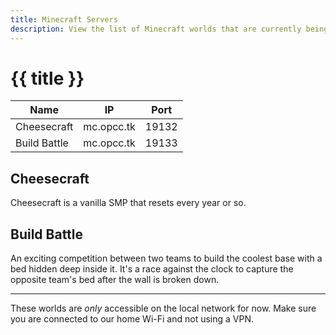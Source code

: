 ```yaml
---
title: Minecraft Servers
description: View the list of Minecraft worlds that are currently being hosted. Join on Minecraft Bedrock edition from our home network.
---
```


# {{ title }}
| Name         | IP         | Port  |
|--------------|------------|-------|
| Cheesecraft  | mc.opcc.tk | 19132 |
| Build Battle | mc.opcc.tk | 19133 |

## Cheesecraft

Cheesecraft is a vanilla SMP that resets every year or so.

## Build Battle

An exciting competition between two teams to build the coolest base with a bed hidden deep inside it. It's a race against the clock to capture the opposite team's bed after the wall is broken down.

---

These worlds are *only* accessible on the local network for now. Make sure you are connected to our home Wi-Fi and not using a VPN.